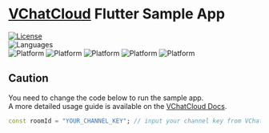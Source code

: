 # [VChatCloud](https://vchatcloud.com) Flutter Sample App

[![License](https://img.shields.io/badge/License-BSD_3--Clause-blue.svg)](https://opensource.org/licenses/BSD-3-Clause)  
![Languages](https://img.shields.io/badge/language-DART-informational)  
![Platform](https://img.shields.io/badge/platform-ANDROID-informational)
![Platform](https://img.shields.io/badge/IOS-informational)
![Platform](https://img.shields.io/badge/MAC-informational)
![Platform](https://img.shields.io/badge/WINDOW-informational)
![Platform](https://img.shields.io/badge/WEB-informational)

## Caution

You need to change the code below to run the sample app.  
A more detailed usage guide is available on the [VChatCloud Docs](https://vchatcloud.com/doc/flutter/).

```dart
const roomId = "YOUR_CHANNEL_KEY"; // input your channel key from VChatCloud CMS
```
